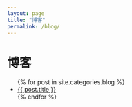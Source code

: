 ```yaml
---
layout: page
title: "博客"
permalink: /blog/
---
```


<h1>博客</h1>

<ul>
{% for post in site.categories.blog %}
  <li>
    <a href="{{ post.url | prepend: site.baseurl }}">{{ post.title }}</a>
  </li>
{% endfor %}
</ul>